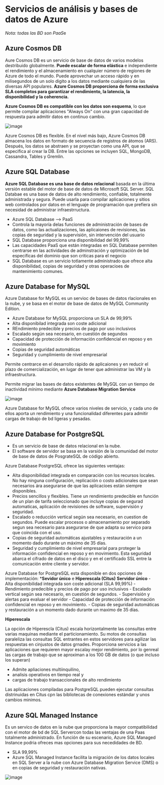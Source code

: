 # Servicios de análisis y bases de datos de Azure

*Nota: todas las BD son PaaS*e

## Azure Cosmos DB

Aure Cosmos DB es un servicio de base de datos de varios modelos destribuido globalmente. **Puede escalar de forma elástica** e independiente el rendimiento y el almacenamiento en cualquier número de regiones de Azure de todo el mundo. Puede aprovechar un acceso rápido y en milisegundos de un solo digito a los datos mediante cualquiera de las diversas API populares. **Azure Cosmos DB proporciona de forma exclusiva SLA completos para garantizar el rendimiento, la latencia, la disponibilidad y la coherencia.**

**Azure Cosmos DB es compatible con los datos son esquema**, lo que permite compilar aplicaciones "Always On" con una gran capacidad de respuesta para admitir datos en continuo cambio.

![image](https://docs.microsoft.com/es-mx/learn/azure-fundamentals/azure-database-fundamentals/media/azure-cosmos-db-1c115364.png)

Azure Cosmos DB es flexible. En el nivel más bajo, Azure Cosmos DB almacena los datos en formato de secuencia de registros de átomos (ARS). Después, los datos se abstraen y se proyectan como una API, que se especifica al crear la DB. Entre las opciones se incluyen SQL, MongoDB, Cassandra, Tables y Gremlin.

## Azure SQL Database

**Azure SQL Database es una base de datos relacional** basada en la última versión estable del motor de base de datos de Microsoft SQL Server. SQL Databae es una base de datos de alto rendimiento, confiable, totalmente administrada y segura. Puede usarla para compilar aplicaciones y sitios web controlados por datos en el lenguaje de programación que prefiera sin necesidad de administrar infraestrructura.

- Azure SQL Database --> PaaS
- Controla la mayoría delas funciones de administración de bases de datos, como las actualizaciones, las aplicaiones de revisiones, las copias de seguridad y la supervisión, sin intervención del usuario
- SQL Database proporciona una disponibilidad del 99,99%
- Las capacidades PaaS que están integradas en SQL Database permiten centrarse en las actividades de adminstración y optimización de bd especificas del dominio que son criticas para el negocio
- SQL Database es un servicio totlamente administrado que ofrece alta disponibilidad, copias de seguridad y otras operacioes de mantenimiento comunes.

## Azure Database for MySQL

Azure Database for MySQL es un servioc de bases de datos rlacionales en la nube, y se basa en el motor de base de datos de MySQL Community Edition.
- Azure Database for MySQL proporciona un SLA de 99,99%
- Alta disponibilad integrada son coste adicional
- REndimiento predecible y precios de pago por uso inclusivos
- Escalado según sea necesario, en cuestión de segundos
- Capacidad de protección de información confidencial en reposo y en movimiento
- Copias de seguridad automáticas
- Seguridad y cumplimiento de nivel empresarial

Permite centrarce en el desarrollo rápido de aplicaiones y en reducir el plazo de comercialización, en lugar de tener que administrar las VM y la infraestructura.

Permite migrar las bases de datos existentes de MySQL con un tiempo de inactividad mínimo mediante **Azure Database Migration Service**

![image](https://docs.microsoft.com/es-mx/learn/azure-fundamentals/azure-database-fundamentals/media/azure-db-for-mysql-conceptual-diagram-02e2a10a.png)

Azure Database for MySQL ofrece varios niveles de servicio, y cada uno de ellos aporta un rendimiento y una funcionalidad diferentes para admitir cargas de trabajo de bd ligeras y pesadas.

## Azure Database for PostgreSQL

- Es un servicio de base de datos relacional en la nube.
- El software de servidor se basa en la varsión de la comunidad del motor de base de datos de PosgrateSQL de código abierto.

Azure Database PostgreSQL ofrece las siguientes ventajas:

- Alta disponibilidad integrada en comparación con los recursos locales. No hay ninguna configuración, replicación o costo adicionales que sean necesarios ára asegurarse de que las aplicacioes están siempre disponibles.
- Precios sencillos y flexibles. Tiene un rendimiento predecible en función de un plan de tarifa seleccionado que incluye copias de segurad automaticas, aplicación de revisiones de software, supervisión y seguridad.
- Escalado o reducción vertical según sea necesario, en cuestion de segundos. Puede escalar procesos o almacenamiento por separado segun sea necesario para asegurarse de que adapta su servico para que coincida con el uso.
- Copias de seguridad automáticas ajustables y restauración a un momento dado durante un máximo de 35 días.
- Seguridad y cumplimiento de nivel empresarial para proteger la información confidencial en reposo y en movimiento. Esta seguridad abarca el cifrado de datos en el disco y en el certificado SSL entre la comunicación entre cliente y servidor.

Azure Database for PostgreSQL esta disponible en dos opciones de implementación: ***Sevidor único** e **Hiperescala (Citus)**
**Servidor único**
    - Alta disponibilidad integrada son coste adicional (SLA 99,99%)
    - Rendimiento predecible y precios de pago por uso inclusivos
    - Escalado vertical según sea necesario, en cuestión de segundos.
    - Supervisión y alertas para evaluar el servidor
    - Capacidad de protección de información confidencial en reposo y en movimiento.
    - Copias de seguridad automáticas y restauración a un momento dado durante un maximo de 35 días.

**Hiperescala**

La opción de Hiperescla (Citus) escala horizontalmente  las consultas entre varias maquinas mediante el particionamiento. Su motos de consultas paraleliza las consultas SQL entrantes en estos servidores para agilizar las respuestas en cinjustos de datos grnades. Proporciona servicios a las aplicaciones que requieren mayor escalay mejor rendimiento, por lo genreal las cargas de trabajo que se aproximan a los 100 GB de datos (o que incluso los superan)

- Admite apliaciones multiinquilino,
- analisis operativos en tiempo real y
- cargas de trabajo transaccionales de alto rendimiento

Las aplicaciones compiladas para PostgreSQL pueden ejecutar consultas distrinuidas en Citus cpn las bibliotecas de conexiones estándar y unos cambios minimos.

## Azure SQL Managed Instance

Es un servico de datos en la nube que proporciona la mayor compatibilidad con el motor de bd de SQL Servercon todas las ventajas de una Paas totalmente administrado. En función de su escenario, Azure SQL Managed Instance podria ofreces mas opciones para sus necedidades de BD.

- SLA 99,99%
- Azure SQL Managed Instance facilita la migración de los datos locales en SQL Server a la nube con Azure Database Migration Service (DMS) o en copias de seguridad y restauración nativas.

![image](https://docs.microsoft.com/es-mx/learn/azure-fundamentals/azure-database-fundamentals/media/migration-process-flow-small-a899c59c.png)
